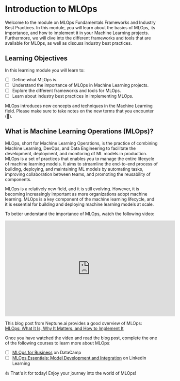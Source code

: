 # Introduction to MLOps

Welcome to the module on MLOps Fundamentals Frameworks and Industry Best Practices. In this module, you will learn about the basics of MLOps, its importance, and how to implement it in your Machine Learning projects. Furthermore, we will dive into the different frameworks and tools that are available for MLOps, as well as discuss industry best practices.

## Learning Objectives

In this learning module you will learn to:

- [ ] Define what MLOps is.
- [ ] Understand the importance of MLOps in Machine Learning projects.
- [ ] Explore the different frameworks and tools for MLOps.
- [ ] Learn about industry best practices in implementing MLOps.

MLOps introduces new concepts and techniques in the Machine Learning field. Please make sure to take notes on the new terms that you encounter (:bell:).

## What is Machine Learning Operations (MLOps)?

MLOps, short for Machine Learning Operations, is the practice of combining Machine Learning, DevOps, and Data Engineering to facilitate the development, deployment, and monitoring of ML models in production. MLOps is a set of practices that enables you to manage the entire lifecycle of machine learning models. It aims to streamline the end-to-end process of building, deploying, and maintaining ML models by automating tasks, improving collaboration between teams, and promoting the reusability of components.

MLOps is a relatively new field, and it is still evolving. However, it is becoming increasingly important as more organizations adopt machine learning. MLOps is a key component of the machine learning lifecycle, and it is essential for building and deploying machine learning models at scale.

To better understand the importance of MLOps, watch the following video:

<div style="text-align:center">
<iframe width="560" height="315" src="https://www.youtube.com/embed/ZVWg18AXXuE" title="YouTube video player" frameborder="0" allow="accelerometer; autoplay; clipboard-write; encrypted-media; gyroscope; picture-in-picture; web-share" allowfullscreen></iframe>
</div>

This blog post from Neptune.ai provides a good overview of MLOps: [MLOps: What It Is, Why It Matters, and How to Implement It](https://neptune.ai/blog/mlops)

Once you have watched the video and read the blog post, complete the one of the following courses to learn more about MLOps:

- [ ] [MLOps for Business](https://app.datacamp.com/learn/courses/mlops-for-business) on DataCamp
- [ ] [MLOps Essentials: Model Development and Integration](https://www.linkedin.com/learning/mlops-essentials-model-development-and-integration/getting-started-with-mlops?resume=false) on LinkedIn Learning

:+1: That's it for today! Enjoy your journey into the world of MLOps!

